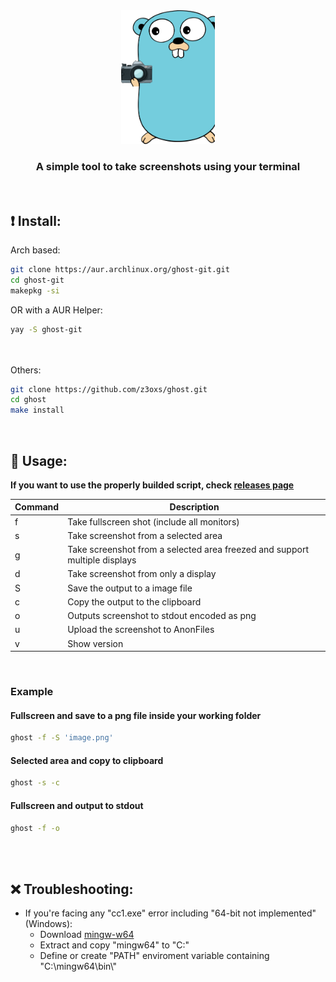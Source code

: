 <div align="center">
    <img src="./assets/logo.png" width="150" />
    <h3>A simple tool to take screenshots using your terminal</h3>
</div>

&nbsp;
## ❗️ Install:
Arch based:
```bash
git clone https://aur.archlinux.org/ghost-git.git
cd ghost-git
makepkg -si
```

OR with a AUR Helper:
```bash
yay -S ghost-git
```

<br><br>
Others:
```bash
git clone https://github.com/z3oxs/ghost.git
cd ghost
make install
```

&nbsp;
## 🚀 Usage:
**If you want to use the properly builded script, check <a href="https://github.com/z3oxs/ghost/releases">releases page</a>**

| Command    |     Description    |
| ------------- | ------------------ |
| f |  Take fullscreen shot (include all monitors) |
| s | Take screenshot from a selected area |
| g | Take screenshot from a selected area freezed and support multiple displays |
| d | Take screenshot from only a display |
| S | Save the output to a image file |
| c | Copy the output to the clipboard |
| o | Outputs screenshot to stdout encoded as png |
| u | Upload the screenshot to AnonFiles |
| v | Show version |

&nbsp;
### Example
#### Fullscreen and save to a png file inside your working folder
```bash
ghost -f -S 'image.png'
```
#### Selected area and copy to clipboard
```bash
ghost -s -c
```
#### Fullscreen and output to stdout
```bash
ghost -f -o
```

<br><br>
## ❌ Troubleshooting:
- If you're facing any "cc1.exe" error including "64-bit not implemented" (Windows):
    - Download [mingw-w64](https://sourceforge.net/projects/mingw-w64/files/Toolchains%20targetting%20Win64/Personal%20Builds/mingw-builds/8.1.0/threads-posix/seh/x86_64-8.1.0-release-posix-seh-rt_v6-rev0.7z)
    - Extract and copy "mingw64" to "C:\"
    - Define or create "PATH" enviroment variable containing "C:\\mingw64\\bin\\"
